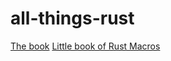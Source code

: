 # all-things-rust

[The book](https://doc.rust-lang.org/stable/book/title-page.html)
[Little book of Rust Macros](https://veykril.github.io/tlborm/introduction.html)
